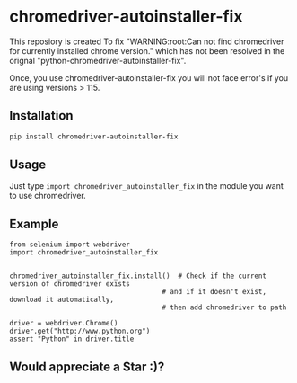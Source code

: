 # chromedriver-autoinstaller-fix

This reposiory is created To fix "WARNING:root:Can not find chromedriver for currently installed chrome version." which has not been resolved in the orignal "python-chromedriver-autoinstaller-fix". 

Once, you use chromedriver-autoinstaller-fix you will not face error's if you are using versions > 115. 

## Installation

```bash
pip install chromedriver-autoinstaller-fix
```

## Usage
Just type `import chromedriver_autoinstaller_fix` in the module you want to use chromedriver.

## Example
```
from selenium import webdriver
import chromedriver_autoinstaller_fix


chromedriver_autoinstaller_fix.install()  # Check if the current version of chromedriver exists
                                      # and if it doesn't exist, download it automatically,
                                      # then add chromedriver to path

driver = webdriver.Chrome()
driver.get("http://www.python.org")
assert "Python" in driver.title
```

## Would appreciate a Star :)?